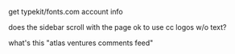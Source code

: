 get typekit/fonts.com account info

does the sidebar scroll with the page
ok to use cc logos w/o text?

what's this "atlas ventures comments feed"